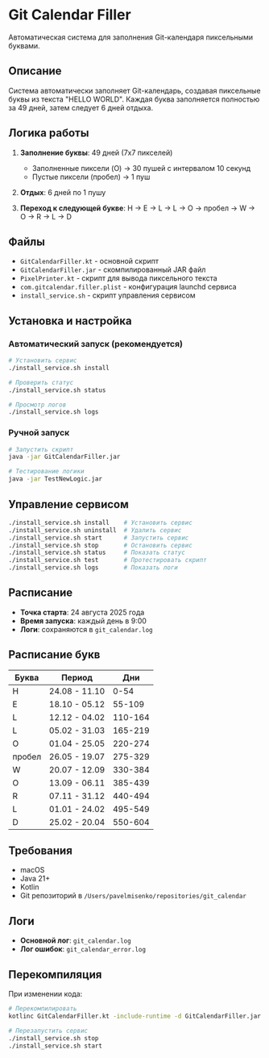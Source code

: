 # Git Calendar Filler

Автоматическая система для заполнения Git-календаря пиксельными буквами.

## Описание

Система автоматически заполняет Git-календарь, создавая пиксельные буквы из текста "HELLO WORLD". Каждая буква заполняется полностью за 49 дней, затем следует 6 дней отдыха.

## Логика работы

1. **Заполнение буквы**: 49 дней (7x7 пикселей)
   - Заполненные пиксели (O) → 30 пушей с интервалом 10 секунд
   - Пустые пиксели (пробел) → 1 пуш

2. **Отдых**: 6 дней по 1 пушу

3. **Переход к следующей букве**: H → E → L → L → O → пробел → W → O → R → L → D

## Файлы

- `GitCalendarFiller.kt` - основной скрипт
- `GitCalendarFiller.jar` - скомпилированный JAR файл
- `PixelPrinter.kt` - скрипт для вывода пиксельного текста
- `com.gitcalendar.filler.plist` - конфигурация launchd сервиса
- `install_service.sh` - скрипт управления сервисом

## Установка и настройка

### Автоматический запуск (рекомендуется)

```bash
# Установить сервис
./install_service.sh install

# Проверить статус
./install_service.sh status

# Просмотр логов
./install_service.sh logs
```

### Ручной запуск

```bash
# Запустить скрипт
java -jar GitCalendarFiller.jar

# Тестирование логики
java -jar TestNewLogic.jar
```

## Управление сервисом

```bash
./install_service.sh install    # Установить сервис
./install_service.sh uninstall  # Удалить сервис
./install_service.sh start      # Запустить сервис
./install_service.sh stop       # Остановить сервис
./install_service.sh status     # Показать статус
./install_service.sh test       # Протестировать скрипт
./install_service.sh logs       # Показать логи
```

## Расписание

- **Точка старта**: 24 августа 2025 года
- **Время запуска**: каждый день в 9:00
- **Логи**: сохраняются в `git_calendar.log`

## Расписание букв

| Буква | Период | Дни |
|-------|--------|-----|
| H | 24.08 - 11.10 | 0-54 |
| E | 18.10 - 05.12 | 55-109 |
| L | 12.12 - 04.02 | 110-164 |
| L | 05.02 - 31.03 | 165-219 |
| O | 01.04 - 25.05 | 220-274 |
| пробел | 26.05 - 19.07 | 275-329 |
| W | 20.07 - 12.09 | 330-384 |
| O | 13.09 - 06.11 | 385-439 |
| R | 07.11 - 31.12 | 440-494 |
| L | 01.01 - 24.02 | 495-549 |
| D | 25.02 - 20.04 | 550-604 |

## Требования

- macOS
- Java 21+
- Kotlin
- Git репозиторий в `/Users/pavelmisenko/repositories/git_calendar`

## Логи

- **Основной лог**: `git_calendar.log`
- **Лог ошибок**: `git_calendar_error.log`

## Перекомпиляция

При изменении кода:

```bash
# Перекомпилировать
kotlinc GitCalendarFiller.kt -include-runtime -d GitCalendarFiller.jar

# Перезапустить сервис
./install_service.sh stop
./install_service.sh start
```
